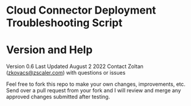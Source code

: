 # Cloud Connector Deployment Troubleshooting Script



# Version and Help

Version 0.6
Last Updated August 2 2022
Contact Zoltan (zkovacs@zscaler.com) with questions or issues

Feel free to fork this repo to make your own changes, improvements, etc. Send over a pull request from your fork and I will review and merge any approved changes submitted after testing.
